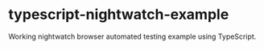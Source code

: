 # typescript-nightwatch-example
Working nightwatch browser automated testing example using TypeScript.

